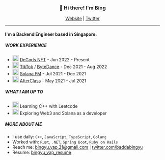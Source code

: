 <h3 align="center">👋 Hi there! I'm Bing </h3>
<p align="center">
  <a href="https://bingyuyap.com/">Website</a>
  |
  <a href="https://twitter.com/baddabingyu">Twitter</a>
</p>

---


#### I'm a Backend Engineer based in Singapore. 


##### WORK EXPERIENCE
- <img src="https://user-images.githubusercontent.com/62840970/181315937-881f7ac3-aaf0-419a-bf5b-7adc58658524.png" width="20"/> [DeGods NFT](https://www.degods.com/) - Jun 2022 - Present
- <img src="https://user-images.githubusercontent.com/62840970/181320060-56c64134-48d3-4126-967d-12e4a17299b4.png" width="20"/> [TikTok](https://www.tiktok.com/) / [ByteDance](https://www.bytedance.com/en/) - Dec 2021 - Aug 2022
- <img src="https://user-images.githubusercontent.com/62840970/181498970-08436830-8670-45af-9466-b22f7765a938.png" width="20"/> [Solana.FM](https://solana.fm/) - Jul 2021 - Dec 2021
- <img src="https://user-images.githubusercontent.com/62840970/181499487-7a6d4cbd-189d-41db-8bea-e398fd3e6322.png" width="20"/> [AfterClass](https://www.afterclass.io/) - May 2021 - Jul 2021



##### WHAT I AM UP TO 
- <img src="https://user-images.githubusercontent.com/62840970/181325112-8816357b-0b95-4f6d-8c12-1201331c1685.png" alt="drawing" width="20"/> Learning C++ with Leetcode 
- <img src="https://user-images.githubusercontent.com/62840970/181498741-93235f6e-e831-43ad-b8a1-5ebc270216e3.png" alt="drawing" width="20"/> Exploring Web3 and Solana as a developer


##### MORE ABOUT ME
- I use daily: `C++`, `JavaScript`, `TypeScript`, `Golang`
- Worked with: `Rust`, `.NET`, `Spring Boot`, `Ruby on Rails`
- Reach me: [bingyu.yap.21@gmail.com](mailto:bingyu.yap.21@gmail.com) | [twitter.com/baddabingyu](https://twitter.com/baddabingyu)
- Resume: [bingyu_yap_resume](https://github.com/bingyuyap/resume/blob/main/bingyu_yap_resume.pdf)

